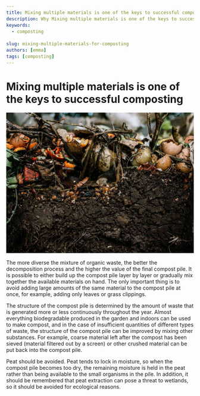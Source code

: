 ```yaml
---
title: Mixing multiple materials is one of the keys to successful composting
description: Why Mixing multiple materials is one of the keys to successful composting?
keywords:
  - composting

slug: mixing-multiple-materials-for-composting
authors: [emma]
tags: [composting]
---
```


# Mixing multiple materials is one of the keys to successful composting

![Mixing compost](./img/img.png)


The more diverse the mixture of organic waste, the better the decomposition process and the higher the value of the 
final compost pile. It is possible to either build up the compost pile layer by layer or gradually mix together the 
available materials on hand. The only important thing is to avoid adding large amounts of the same material to the 
compost pile at once, for example, adding only leaves or grass clippings.
<!-- truncate -->
The structure of the compost pile is determined by the amount of waste that is generated more or less continuously 
throughout the year. Almost everything biodegradable produced in the garden and indoors can be used to make compost, 
and in the case of insufficient quantities of different types of waste, the structure of the compost pile can be improved 
by mixing other substances. For example, coarse material left after the compost has been sieved (material filtered out 
by a screen) or other crushed material can be put back into the compost pile.

Peat should be avoided. Peat tends to lock in moisture, so when the compost pile becomes too dry, the remaining moisture 
is held in the peat rather than being available to the small organisms in the pile. In addition, it should be remembered 
that peat extraction can pose a threat to wetlands, so it should be avoided for ecological reasons.
